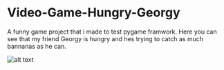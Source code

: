 # Video-Game-Hungry-Georgy

A funny game project that i made to test pygame framwork. 
Here you can see that my friend Georgy is hungry and hes trying to catch as much bannanas as he can.

![alt text](https://cdn.discordapp.com/attachments/983670671647313930/997974575855960144/hungry_georgy.gif)
